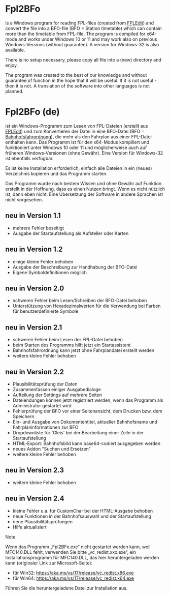 ﻿# Fpl2BFo

is a Windows program for reading FPL-files (created from [FPLEdit](https://fahrplan.manuelhu.de/)) and convert the file into a BFO-file (BFO = Station timetable) which can contain more than the timetable from FPL-file.
The program is compiled for x64-mode and works under Windows 10 or 11 and may work also on previous Windows-Versions (without guarantee). A version for Windows-32 is also available.<br>

There is no setup necessary, please copy all file into a (new) directory and enjoy.<br>

The program was created to the best of our knowledge and without guarantee of function in the hope that it will be useful.
If it is not useful - then it is not.
A translation of the software into other languages is not planned.

# Fpl2BFo (de)

ist ein Windows-Programm zum Lesen von FPL-Dateien (erstellt aus [FPLEdit](https://fahrplan.manuelhu.de/)) und zum Konvertieren der Datei in eine BFO-Datei (BFO = [Bahnhofsfahrordnung](https://de.wikipedia.org/wiki/Fahrplan_f%C3%BCr_Zugmeldestellen)), die mehr als den Fahrplan aus einer FPL-Datei enthalten kann.
Das Programm ist für den x64-Modus kompiliert und funktioniert unter Windows 10 oder 11 und möglicherweise auch auf früheren Windows-Versionen (ohne Gewähr). Eine Version für Windows-32 ist ebenfalls verfügbar.<br>

Es ist keine Installation erforderlich, einfach alle Dateien in ein (neues) Verzeichnis kopieren und das Programm starten.<br>

Das Programm wurde nach bestem Wissen und ohne Gewähr auf Funktion erstellt in der Hoffnung, dass es einen Nutzen bringt.
Wenn es nicht nützlich ist, dann eben nicht.
Eine Übersetzung der Software in andere Sprachen ist nicht vorgesehen.

## neu in Version 1.1
- mehrere Fehler beseitigt
- Ausgabe der Startaufstellung als Aufsteller oder Karten

## neu in Version 1.2
- einige kleine Fehler behoben
- Ausgabe der Beschreibung zur Handhabung der BFO-Datei
- Eigene Symboldefinitionen möglich 

## neu in Version 2.0
- schweren Fehler beim Lesen/Schreiben der BFO-Datei behoben
- Unterstützung von Hexadezimalwerten für die Verwendung bei Farben für benutzerdefinierte Symbole 

## neu in Version 2.1
- schweren Fehler beim Lesen der FPL-Datei behoben
- beim Starten des Programms hilft jetzt ein Startassistent
- Bahnhofsfahrordnung kann jetzt ohne Fahrplandatei erstellt werden
- weitere kleine Fehler behoben

## neu in Version 2.2
- Plausibilitätsprüfung der Daten
- Zusammenfassen einiger Ausgabedialoge
- Aufteilung der Settings auf mehrere Seiten
- Dateiendungen können jetzt registriert werden, wenn das Programm als Administrator gestartet wird
- Fehlerprüfung der BFO vor einer Seitenansicht, dem Drucken bzw. dem Speichern
- Ein- und Ausgabe von Dokumententitel, aktueller Bahnhofsname und Fahrplaninformationen zur BFO
- Dropdownliste für 'Gleis' bei der Bearbeitung einer Zeile in der Startaufstellung
- HTML-Export: Bahnhofsbild kann base64-codiert ausgegeben werden
- neues Addon "Suchen und Ersetzen"
- weitere kleine Fehler behoben
 
## neu in Version 2.3
- weitere kleine Fehler behoben

## neu in Version 2.4
- kleine Fehler u.a. für CustomChar bei der HTML-Ausgabe behoben
- neue Funktionen in der Bahnhofsauswahl und der Startaufstellung
- neue Plausibilitätsprüfungen
- Hilfe aktualisiert
 
> [!NOTE]
> Wenn das Programm „Fpl2BFo.exe“ nicht gestartet werden kann, weil MFC140.DLL fehlt,
> verwenden Sie bitte „vc_redist.xxx.exe“, ein Installationsprogramm für MFC140.DLL, das hier heruntergeladen werden kann (originaler Link zur Microsoft-Seite):
> 
> - für Win32: https://aka.ms/vs/17/release/vc_redist.x86.exe 
> - für Win64: https://aka.ms/vs/17/release/vc_redist.x64.exe
> 
> Führen Sie die heruntergeladene Datei zur Installation aus.
